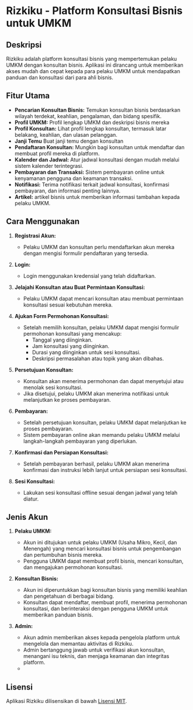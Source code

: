 # Rizkiku - Platform Konsultasi Bisnis untuk UMKM

## Deskripsi

Rizkiku adalah platform konsultasi bisnis yang mempertemukan pelaku UMKM dengan konsultan bisnis. Aplikasi ini dirancang untuk memberikan akses mudah dan cepat kepada para pelaku UMKM untuk mendapatkan panduan dan konsultasi dari para ahli bisnis.

## Fitur Utama

- **Pencarian Konsultan Bisnis:** Temukan konsultan bisnis berdasarkan wilayah terdekat, keahlian, pengalaman, dan bidang spesifik.
- **Profil UMKM:** Profil lengkap UMKM dan deskripsi bisnis mereka
- **Profil Konsultan:** Lihat profil lengkap konsultan, termasuk latar belakang, keahlian, dan ulasan pelanggan.
- **Janji Temu** Buat janji temu dengan konsultan
- **Pendaftaran Konsultan:** Mungkin bagi konsultan untuk mendaftar dan membuat profil mereka di platform.
- **Kalender dan Jadwal:** Atur jadwal konsultasi dengan mudah melalui sistem kalender terintegrasi.
- **Pembayaran dan Transaksi:** Sistem pembayaran online untuk kenyamanan pengguna dan keamanan transaksi.
- **Notifikasi:** Terima notifikasi terkait jadwal konsultasi, konfirmasi pembayaran, dan informasi penting lainnya.
- **Artikel:** artikel bisnis untuk memberikan informasi tambahan kepada pelaku UMKM.

## Cara Menggunakan

1. **Registrasi Akun:**
   - Pelaku UMKM dan konsultan perlu mendaftarkan akun mereka dengan mengisi formulir pendaftaran yang tersedia.

2. **Login:**
   - Login menggunakan kredensial yang telah didaftarkan.

3. **Jelajahi Konsultan atau Buat Permintaan Konsultasi:**
   - Pelaku UMKM dapat mencari konsultan atau membuat permintaan konsultasi sesuai kebutuhan mereka.

4. **Ajukan Form Permohonan Konsultasi:**
   - Setelah memilih konsultan, pelaku UMKM dapat mengisi formulir permohonan konsultasi yang mencakup:
     - Tanggal yang diinginkan.
     - Jam konsultasi yang diinginkan.
     - Durasi yang diinginkan untuk sesi konsultasi.
     - Deskripsi permasalahan atau topik yang akan dibahas.

5. **Persetujuan Konsultan:**
   - Konsultan akan menerima permohonan dan dapat menyetujui atau menolak sesi konsultasi.
   - Jika disetujui, pelaku UMKM akan menerima notifikasi untuk melanjutkan ke proses pembayaran.

6. **Pembayaran:**
   - Setelah persetujuan konsultan, pelaku UMKM dapat melanjutkan ke proses pembayaran.
   - Sistem pembayaran online akan memandu pelaku UMKM melalui langkah-langkah pembayaran yang diperlukan.

7. **Konfirmasi dan Persiapan Konsultasi:**
   - Setelah pembayaran berhasil, pelaku UMKM akan menerima konfirmasi dan instruksi lebih lanjut untuk persiapan sesi konsultasi.

8. **Sesi Konsultasi:**
   - Lakukan sesi konsultasi offline sesuai dengan jadwal yang telah diatur.

## Jenis Akun


1. **Pelaku UMKM:**
   - Akun ini ditujukan untuk pelaku UMKM (Usaha Mikro, Kecil, dan Menengah) yang mencari konsultasi bisnis untuk pengembangan dan pertumbuhan bisnis mereka.
   - Pengguna UMKM dapat membuat profil bisnis, mencari konsultan, dan mengajukan permohonan konsultasi.

2. **Konsultan Bisnis:**
   - Akun ini diperuntukkan bagi konsultan bisnis yang memiliki keahlian dan pengetahuan di berbagai bidang.
   - Konsultan dapat mendaftar, membuat profil, menerima permohonan konsultasi, dan berinteraksi dengan pengguna UMKM untuk memberikan panduan bisnis.

3. **Admin:**
   - Akun admin memberikan akses kepada pengelola platform untuk mengelola dan memantau aktivitas di Rizkiku.
   - Admin bertanggung jawab untuk verifikasi akun konsultan, menangani isu teknis, dan menjaga keamanan dan integritas platform.
   - 
## Lisensi

Aplikasi Rizkiku dilisensikan di bawah [Lisensi MIT](LICENSE).
